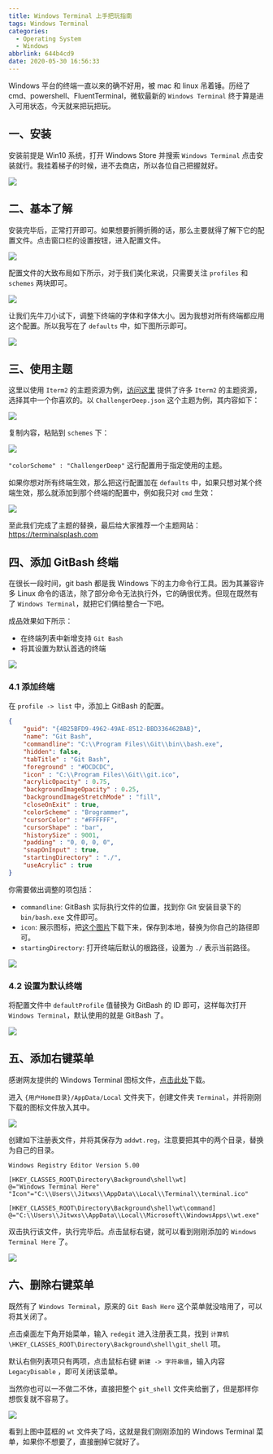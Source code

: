 ```yaml
---
title: Windows Terminal 上手把玩指南
tags: Windows Terminal
categories: 
  - Operating System
  - Windows
abbrlink: 644b4cd9
date: 2020-05-30 16:56:33
---
```


Windows 平台的终端一直以来的确不好用，被 mac 和 linux 吊着锤。历经了 cmd、powershell、FluentTerminal，微软最新的 `Windows Terminal` 终于算是进入可用状态，今天就来把玩把玩。

## 一、安装

安装前提是 Win10 系统，打开 Windows Store 并搜索 `Windows Terminal` 点击安装就行。我挂着梯子的时候，进不去商店，所以各位自己把握就好。

![](.https://cdn.jsdelivr.net/gh/jitwxs/cdn/blog/posts/202005/20200530154104103.png)

## 二、基本了解

安装完毕后，正常打开即可。如果想要折腾折腾的话，那么主要就得了解下它的配置文件。点击窗口栏的设置按钮，进入配置文件。

![](.https://cdn.jsdelivr.net/gh/jitwxs/cdn/blog/posts/202005/20200530154431390.png)

配置文件的大致布局如下所示，对于我们美化来说，只需要关注 `profiles` 和 `schemes` 两块即可。

![](.https://cdn.jsdelivr.net/gh/jitwxs/cdn/blog/posts/202005/20200530155138893.png)

让我们先牛刀小试下，调整下终端的字体和字体大小。因为我想对所有终端都应用这个配置。所以我写在了 `defaults` 中，如下图所示即可。

![](https://cdn.jsdelivr.net/gh/jitwxs/cdn/blog/posts/202005/2020053015560247.png)

## 三、使用主题

这里以使用 `Iterm2` 的主题资源为例，[访问这里](https://github.com/mbadolato/iTerm2-Color-Schemes/tree/master/windowsterminal) 提供了许多 `Iterm2` 的主题资源，选择其中一个你喜欢的。以 `ChallengerDeep.json` 这个主题为例，其内容如下：

![](.https://cdn.jsdelivr.net/gh/jitwxs/cdn/blog/posts/202005/20200530160742843.png)

复制内容，粘贴到 `schemes` 下：

![](https://cdn.jsdelivr.net/gh/jitwxs/cdn/blog/posts/202005/20200530161029311.png)

`"colorScheme" : "ChallengerDeep"` 这行配置用于指定使用的主题。

如果你想对所有终端生效，那么把这行配置加在 `defaults` 中，如果只想对某个终端生效，那么就添加到那个终端的配置中，例如我只对 `cmd` 生效：

![](.https://cdn.jsdelivr.net/gh/jitwxs/cdn/blog/posts/202005/20200530161038414.png)

至此我们完成了主题的替换，最后给大家推荐一个主题网站：https://terminalsplash.com

## 四、添加 GitBash 终端

在很长一段时间，git bash 都是我 Windows 下的主力命令行工具。因为其兼容许多 Linux 命令的语法，除了部分命令无法执行外，它的确很优秀。但现在既然有了 `Windows Terminal`，就把它们俩给整合一下吧。

成品效果如下所示：

- 在终端列表中新增支持 `Git Bash`
- 将其设置为默认首选的终端

![](.https://cdn.jsdelivr.net/gh/jitwxs/cdn/blog/posts/202005/2020053016185069.png)

### 4.1 添加终端

在 `profile -> list` 中，添加上 GitBash 的配置。

```JSON
{
    "guid": "{4B25BFD9-4962-49AE-8512-BBD336462BAB}",
    "name": "Git Bash",
    "commandline": "C:\\Program Files\\Git\\bin\\bash.exe",
    "hidden": false,
    "tabTitle" : "Git Bash",
    "foreground" : "#DCDCDC",
    "icon" : "C:\\Program Files\\Git\\git.ico",
    "acrylicOpacity" : 0.75,
    "backgroundImageOpacity" : 0.25,
    "backgroundImageStretchMode" : "fill",
    "closeOnExit" : true,
    "colorScheme" : "Brogrammer",
    "cursorColor" : "#FFFFFF",
    "cursorShape" : "bar",
    "historySize" : 9001,
    "padding" : "0, 0, 0, 0",
    "snapOnInput" : true,
    "startingDirectory" : "./",
    "useAcrylic" : true
}
```

你需要做出调整的项包括：

- `commandline`: GitBash 实际执行文件的位置，找到你 Git 安装目录下的 `bin/bash.exe` 文件即可。
- `icon`: 展示图标，把[这个图片](https://git-scm.com/favicon.ico)下载下来，保存到本地，替换为你自己的路径即可。
- `startingDirectory`: 打开终端后默认的根路径，设置为 `./` 表示当前路径。

![](.https://cdn.jsdelivr.net/gh/jitwxs/cdn/blog/posts/202005/20200530162800525.png)

### 4.2 设置为默认终端

将配置文件中 `defaultProfile` 值替换为 GitBash 的 ID 即可，这样每次打开 ` Windows Terminal`，默认使用的就是 GitBash 了。

![](.https://cdn.jsdelivr.net/gh/jitwxs/cdn/blog/posts/202005/20200530163327513.png)

## 五、添加右键菜单

感谢网友提供的 Windows Terminal 图标文件，[点击此处](https://gitee.com/Jioho/img/raw/master/wsl/terminal.ico)下载。

进入 `{用户Home目录}/AppData/Local` 文件夹下，创建文件夹 `Terminal`，并将刚刚下载的图标文件放入其中。

![](.https://cdn.jsdelivr.net/gh/jitwxs/cdn/blog/posts/202005/20200530164106125.png)

创建如下注册表文件，并将其保存为 `addwt.reg`，注意要把其中的两个目录，替换为自己的目录。

```reg
Windows Registry Editor Version 5.00

[HKEY_CLASSES_ROOT\Directory\Background\shell\wt]
@="Windows Terminal Here"
"Icon"="C:\\Users\\Jitwxs\\AppData\\Local\\Terminal\\terminal.ico"

[HKEY_CLASSES_ROOT\Directory\Background\shell\wt\command]
@="C:\\Users\\Jitwxs\\AppData\\Local\\Microsoft\\WindowsApps\\wt.exe"
```

双击执行该文件，执行完毕后。点击鼠标右键，就可以看到刚刚添加的 `Windows Terminal Here` 了。

![](https://cdn.jsdelivr.net/gh/jitwxs/cdn/blog/posts/202005/20200530164438387.png)

## 六、删除右键菜单

既然有了 `Windows Terminal`，原来的 `Git Bash Here` 这个菜单就没啥用了，可以将其关闭了。

点击桌面左下角开始菜单，输入 `redegit` 进入注册表工具，找到 `计算机\HKEY_CLASSES_ROOT\Directory\Background\shell\git_shell` 项。

默认右侧列表项只有两项，点击鼠标右键 `新建 -> 字符串值`，输入内容 `LegacyDisable` ，即可关闭该菜单。

当然你也可以一不做二不休，直接把整个 `git_shell` 文件夹给删了，但是那样你想恢复就不容易了。

![](.https://cdn.jsdelivr.net/gh/jitwxs/cdn/blog/posts/202005/20200530165013720.png)

看到上图中蓝框的 `wt` 文件夹了吗，这就是我们刚刚添加的 Windows Terminal 菜单，如果你不想要了，直接删掉它就好了。
